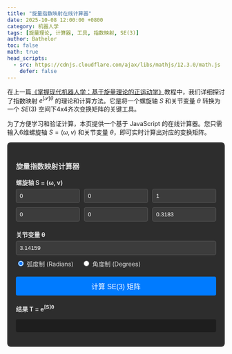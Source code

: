 ```yaml
---
title: "旋量指数映射在线计算器"
date: 2025-10-08 12:00:00 +0800
category: 机器人学
tags: [旋量理论, 计算器, 工具, 指数映射, SE(3)]
author: Bathelor
toc: false
math: true
head_scripts:
  - src: https://cdnjs.cloudflare.com/ajax/libs/mathjs/12.3.0/math.js
    defer: false
---
```


在上一篇[《掌握现代机器人学：基于旋量理论的正运动学》](/posts/robot-kinematics-with-screw-theory/)教程中，我们详细探讨了指数映射 $e^{[\mathcal{S}]\theta}$ 的理论和计算方法。它是将一个螺旋轴 $S$ 和关节变量 $\theta$ 转换为一个 $SE(3)$ 空间下4x4齐次变换矩阵的关键工具。

为了方便学习和验证计算，本页提供一个基于 JavaScript 的在线计算器。您只需输入6维螺旋轴 $S=(\omega, v)$ 和关节变量 $\theta$，即可实时计算出对应的变换矩阵。

<div id="screw-calculator" style="background-color: #2d2d2d; padding: 20px; border-radius: 8px; color: #e0e0e0;">

  <h3>旋量指数映射计算器</h3>

  <div style="margin-bottom: 20px;">
    <label style="display: block; margin-bottom: 5px;"><strong>螺旋轴 S = (ω, v)</strong></label>
    <div style="display: grid; grid-template-columns: repeat(3, 1fr); gap: 10px; margin-bottom: 10px;">
      <input type="number" id="w_x" placeholder="ω_x" value="0" style="width: 100%; box-sizing: border-box; padding: 8px; background-color: #3c3c3c; border: 1px solid #555; color: #fff; border-radius: 4px;">
      <input type="number" id="w_y" placeholder="ω_y" value="0" style="width: 100%; box-sizing: border-box; padding: 8px; background-color: #3c3c3c; border: 1px solid #555; color: #fff; border-radius: 4px;">
      <input type="number" id="w_z" placeholder="ω_z" value="1" style="width: 100%; box-sizing: border-box; padding: 8px; background-color: #3c3c3c; border: 1px solid #555; color: #fff; border-radius: 4px;">
    </div>
    <div style="display: grid; grid-template-columns: repeat(3, 1fr); gap: 10px;">
      <input type="number" id="v_x" placeholder="v_x" value="0" style="width: 100%; box-sizing: border-box; padding: 8px; background-color: #3c3c3c; border: 1px solid #555; color: #fff; border-radius: 4px;">
      <input type="number" id="v_y" placeholder="v_y" value="0" style="width: 100%; box-sizing: border-box; padding: 8px; background-color: #3c3c3c; border: 1px solid #555; color: #fff; border-radius: 4px;">
      <input type="number" id="v_z" placeholder="v_z" value="0.3183" style="width: 100%; box-sizing: border-box; padding: 8px; background-color: #3c3c3c; border: 1px solid #555; color: #fff; border-radius: 4px;">
    </div>
  </div>

  <div style="margin-bottom: 20px;">
    <label style="display: block; margin-bottom: 5px;"><strong>关节变量 θ</strong></label>
    <input type="number" id="theta" value="3.14159" style="width: 100%; box-sizing: border-box; padding: 8px; background-color: #3c3c3c; border: 1px solid #555; color: #fff; border-radius: 4px;">
    <div style="margin-top: 10px;">
      <input type="radio" id="radians" name="angle_unit" value="rad" checked>
      <label for="radians">弧度制 (Radians)</label>
      <input type="radio" id="degrees" name="angle_unit" value="deg" style="margin-left: 20px;">
      <label for="degrees">角度制 (Degrees)</label>
    </div>
  </div>

  <button id="calculate-btn" style="width: 100%; padding: 10px; background-color: #007bff; color: white; border: none; border-radius: 4px; cursor: pointer; font-size: 16px;">计算 SE(3) 矩阵</button>

  <div style="margin-top: 20px;">
    <label style="display: block; margin-bottom: 5px;"><strong>结果 T = e<sup>[S]θ</sup></strong></label>
    <pre id="result-matrix" style="background-color: #1e1e1e; padding: 15px; border-radius: 4px; font-family: 'Courier New', Courier, monospace; font-size: 14px; white-space: pre; line-height: 1.5;"></pre>
  </div>
</div>

<script>
  document.addEventListener('DOMContentLoaded', function() {
  
    const calculateBtn = document.getElementById('calculate-btn');
    const resultMatrixEl = document.getElementById('result-matrix');

    if (!calculateBtn || !resultMatrixEl) {
      console.error("计算器核心HTML元素未找到，请检查ID是否正确。");
      return;
    }

    calculateBtn.addEventListener('click', function() {
      if (typeof math === 'undefined') {
        resultMatrixEl.innerText = "错误：Math.js 数学库加载失败。\n请检查网络连接或 head_scripts 配置。";
        return;
      }

      const w_x = parseFloat(document.getElementById('w_x').value);
      const w_y = parseFloat(document.getElementById('w_y').value);
      const w_z = parseFloat(document.getElementById('w_z').value);
      const v_x = parseFloat(document.getElementById('v_x').value);
      const v_y = parseFloat(document.getElementById('v_y').value);
      const v_z = parseFloat(document.getElementById('v_z').value);
      let theta = parseFloat(document.getElementById('theta').value);
      const unit = document.querySelector('input[name="angle_unit"]:checked').value;

      if (isNaN(w_x) || isNaN(w_y) || isNaN(w_z) || isNaN(v_x) || isNaN(v_y) || isNaN(v_z) || isNaN(theta)) {
          resultMatrixEl.innerText = "错误：所有输入都必须是有效的数字。";
          return;
      }

      if (unit === 'deg') {
          theta = theta * Math.PI / 180;
      }

      const w = [w_x, w_y, w_z];
      const v = [v_x, v_y, v_z];
      
      if (math.deepEqual(w, [0, 0, 0])) {
          const T = math.matrix([
              [1, 0, 0, v_x * theta],
              [0, 1, 0, v_y * theta],
              [0, 0, 1, v_z * theta],
              [0, 0, 0, 1]
          ]);
          displayMatrix(T);
          return;
      }

      const I = math.identity(3);
      const w_skew = math.matrix([[0, -w_z, w_y], [w_z, 0, -w_x], [-w_y, w_x, 0]]);
      const w_skew_sq = math.multiply(w_skew, w_skew);

      const term_sin = math.multiply(w_skew, Math.sin(theta));
      const term_cos = math.multiply(w_skew_sq, (1 - Math.cos(theta)));
      const R = math.add(I, term_sin, term_cos);

      const term1_p = math.multiply(I, theta);
      const term2_p = math.multiply(w_skew, (1 - Math.cos(theta)));
      const term3_p = math.multiply(w_skew_sq, (theta - Math.sin(theta)));
      const p_factor_matrix = math.add(term1_p, term2_p, term3_p);
      const p = math.multiply(p_factor_matrix, v);

      const T = math.matrix([
          [R.get([0, 0]), R.get([0, 1]), R.get([0, 2]), p.get([0])],
          [R.get([1, 0]), R.get([1, 1]), R.get([1, 2]), p.get([1])],
          [R.get([2, 0]), R.get([2, 1]), R.get([2, 2]), p.get([2])],
          [0, 0, 0, 1]
      ]);
      
      displayMatrix(T);
    });

    function displayMatrix(matrix) {
      let matrixString = "";
      for (let i = 0; i < 4; i++) {
          let row = [];
          for (let j = 0; j < 4; j++) {
              row.push(matrix.get([i, j]).toFixed(4).padStart(9, ' '));
          }
          matrixString += row.join("  ");
          if (i < 3) {
              matrixString += "\n";
          }
      }
      resultMatrixEl.innerText = matrixString;
    }
    
    setTimeout(() => {
        if (typeof math !== 'undefined') {
            calculateBtn.click();
        } else {
            resultMatrixEl.innerText = "正在等待 Math.js 加载... 或加载失败。\n如果长时间无响应，请检查网络并强制刷新页面。";
        }
    }, 200);

  });
</script>
